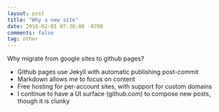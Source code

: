 ```yaml
---
layout: post
title: "Why a new site"
date: 2016-02-01 07:30:00 -0700
comments: false
tag: other
---
```


Why migrate from google sites to github pages? 

* Github pages use Jekyll with automatic publishing post-commit
* Markdown allows me to focus on content 
* Free hosting for per-account sites, with support for custom domains
* I continue to have a UI surface (github.com) to compose new posts, though it is clunky

